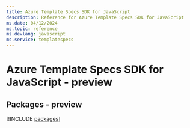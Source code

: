 ```yaml
---
title: Azure Template Specs SDK for JavaScript
description: Reference for Azure Template Specs SDK for JavaScript
ms.date: 04/12/2024
ms.topic: reference
ms.devlang: javascript
ms.service: templatespecs
---
```

# Azure Template Specs SDK for JavaScript - preview
## Packages - preview
[!INCLUDE [packages](template-specs-index.md)]
